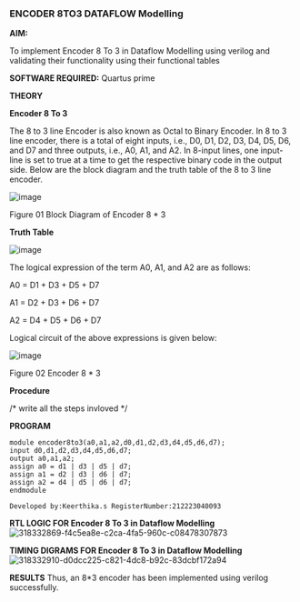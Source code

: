 ### ENCODER 8TO3 DATAFLOW Modelling

**AIM:**

To implement  Encoder 8 To 3 in Dataflow Modelling using verilog and validating their functionality using their functional tables

**SOFTWARE REQUIRED:** Quartus prime

**THEORY**

**Encoder 8 To 3**

The 8 to 3 line Encoder is also known as Octal to Binary Encoder. In 8 to 3 line encoder, there is a total of eight inputs, i.e., D0, D1, D2, D3, D4, D5, D6, and D7 and three outputs, i.e., A0, A1, and A2. In 8-input lines, one input-line is set to true at a time to get the respective binary code in the output side. Below are the block diagram and the truth table of the 8 to 3 line encoder.

![image](https://github.com/naavaneetha/ENCODER8TO3DATAFLOW/assets/154305477/0bc242c1-eb9e-4c47-afe5-30428470efc3)

Figure 01  Block Diagram of Encoder 8 * 3

**Truth Table**

![image](https://github.com/naavaneetha/ENCODER8TO3DATAFLOW/assets/154305477/35496b14-ae6e-4cd1-9abd-d6736b576575)

The logical expression of the term A0, A1, and A2 are as follows:

A0 = D1 + D3 + D5 + D7

A1 = D2 + D3 + D6 + D7

A2 = D4 + D5 + D6 + D7

Logical circuit of the above expressions is given below:

![image](https://github.com/naavaneetha/ENCODER8TO3DATAFLOW/assets/154305477/95acaee6-c873-4c75-89eb-ef09fb158053)

Figure 02  Encoder 8 * 3

**Procedure**

/* write all the steps invloved */

**PROGRAM**


```
module encoder8to3(a0,a1,a2,d0,d1,d2,d3,d4,d5,d6,d7);
input d0,d1,d2,d3,d4,d5,d6,d7;
output a0,a1,a2;
assign a0 = d1 | d3 | d5 | d7;
assign a1 = d2 | d3 | d6 | d7;
assign a2 = d4 | d5 | d6 | d7;
endmodule
```
```
Developed by:Keerthika.s RegisterNumber:212223040093
```


**RTL LOGIC FOR Encoder 8 To 3 in Dataflow Modelling**
![318332869-f4c5ea8e-c2ca-4fa5-960c-c08478307873](https://github.com/keerthigasudhagar/ENCODER8TO3DATAFLOW/assets/163229129/27de0d90-5c05-458b-b5f7-aa1e8f2ae18e)

**TIMING DIGRAMS FOR Encoder 8 To 3 in Dataflow Modelling**
![318332910-d0dcc225-c821-4dc8-b92c-83dcbf172a94](https://github.com/keerthigasudhagar/ENCODER8TO3DATAFLOW/assets/163229129/48fc725b-d091-408c-98d0-e758a382c2ab)

**RESULTS**
Thus, an 8*3 encoder has been implemented using verilog successfully.



